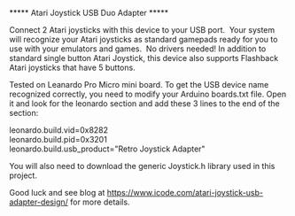 ***** Atari Joystick USB Duo Adapter *****

Connect 2 Atari joysticks with this device to your USB port.  Your system will recognize your Atari joysticks as standard gamepads ready for you to use with your emulators and games.  No drivers needed! In addition to standard single button Atari Joystick, this device also supports Flashback Atari joysticks that have 5 buttons.

Tested on Leanardo Pro Micro mini board. To get the USB device name recognized correctly, you need to modify your Arduino boards.txt file.  Open it and look for the leonardo section and add these 3 lines to the end of the section:  

leonardo.build.vid=0x8282<br/>
leonardo.build.pid=0x3201<br/>
leonardo.build.usb_product="Retro Joystick Adapter"


You will also need to download the generic Joystick.h library used in this project.

Good luck and see blog at https://www.icode.com/atari-joystick-usb-adapter-design/ for more details.



